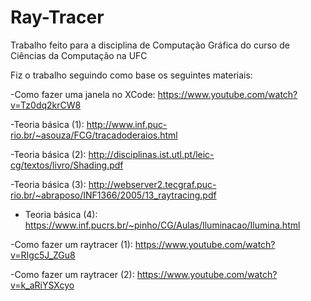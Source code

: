 # Ray-Tracer
Trabalho feito para a disciplina de Computação Gráfica do curso de Ciências da Computação na UFC

Fiz o trabalho seguindo como base os seguintes materiais:

-Como fazer uma janela no XCode: https://www.youtube.com/watch?v=Tz0dq2krCW8

-Teoria básica (1): http://www.inf.puc-rio.br/~asouza/FCG/tracadoderaios.html

-Teoria básica (2): http://disciplinas.ist.utl.pt/leic-cg/textos/livro/Shading.pdf

-Teoria básica (3): http://webserver2.tecgraf.puc-rio.br/~abraposo/INF1366/2005/13_raytracing.pdf

- Teoria básica (4): https://www.inf.pucrs.br/~pinho/CG/Aulas/Iluminacao/Ilumina.html

-Como fazer um raytracer (1): https://www.youtube.com/watch?v=RIgc5J_ZGu8

-Como fazer um raytracer (2): https://www.youtube.com/watch?v=k_aRiYSXcyo
